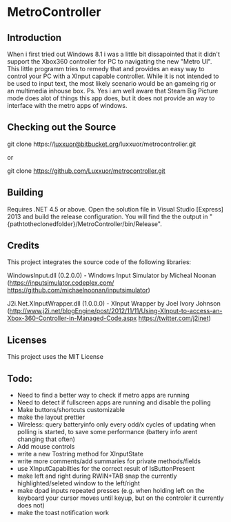 # MetroController

## Introduction

When i first tried out Windows 8.1 i was a little bit dissapointed that it didn't support the Xbox360 controller for PC to navigating the new "Metro UI".
This little programm tries to remedy that and provides an easy way to control your PC with a XInput capable controller.
While it is not intended to be used to input text, the most likely scenario would be an gameing rig or an multimedia inhouse box.
Ps. Yes i am well aware that Steam Big Picture mode does alot of things this app does, but it does not provide an way to interface with the metro apps of windows.


## Checking out the Source

git clone https://luxxuor@bitbucket.org/luxxuor/metrocontroller.git

or

git clone https://github.com/Luxxuor/metrocontroller.git


## Building

Requires .NET 4.5 or above.
Open the solution file in Visual Studio [Express] 2013 and build the release configuration.
You will find the the output in "{pathtotheclonedfolder}/MetroController/bin/Release".


## Credits

This project integrates the source code of the following libraries:

WindowsInput.dll (0.2.0.0) - Windows Input Simulator by Micheal Noonan (https://inputsimulator.codeplex.com/
																		https://github.com/michaelnoonan/inputsimulator)

J2i.Net.XInputWrapper.dll (1.0.0.0) - XInput Wrapper by Joel Ivory Johnson (http://www.j2i.net/blogEngine/post/2012/11/11/Using-XInput-to-access-an-Xbox-360-Controller-in-Managed-Code.aspx
																			https://twitter.com/j2inet)


## Licenses

This project uses the MIT License


## Todo:
 - Need to find a better way to check if metro apps are running
 - Need to detect if fullscreen apps are running and disable the polling
 - Make buttons/shortcuts customizable
 - make the layout prettier
 - Wireless: query batteryinfo only every odd/x cycles of updating when polling is started, to save some performance (battery info arent changing that often)
 - Add mouse controls
 - write a new Tostring method for XInputState
 - write more comments/add summaries for private methods/fields
 - use XInputCapabilties for the correct result of IsButtonPresent
 - make left and right during RWIN+TAB snap the currently highlighted/seleted window to the left/right
 - make dpad inputs repeated presses (e.g. when holding left on the keyboard your cursor moves until keyup, but on the controler it currently does not)
 - make the toast notification work
